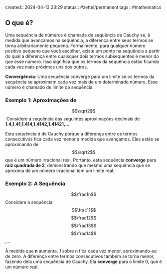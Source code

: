 created:: 2024-04-13 23:29
status:: #zettel/permanent 
tags:: #mathematics 

## O que é? 
Uma sequência de números é chamada de sequência de Cauchy se, à medida que avançamos na sequência, a diferença entre seus termos se torna arbitrariamente pequena. Formalmente, para qualquer número positivo pequeno que você escolher, existe um ponto na sequência a partir do qual a diferença entre quaisquer dois termos subsequentes é menor do que esse número. Isso significa que os termos da sequência estão ficando cada vez mais próximos uns dos outros.

**Convergência**: Uma sequência converge para um limite se os termos da sequência se aproximam cada vez mais de um determinado número. Esse número é chamado de limite da sequência.

### **Exemplo 1: Aproximações de** 
$$\sqrt2$$
​ Considere a sequência das seguintes aproximações decimais de 
**1.4,1.41,1.414,1.4142,1.41421,…**

Esta sequência é de Cauchy porque a diferença entre os termos consecutivos fica cada vez menor à medida que avançamos. Eles estão se aproximando de 
$$\sqrt2$$
​que é um número irracional real. Portanto, esta sequência **converge** para **raiz quadrada de 2**, demonstrando que mesmo uma sequência que se aproxima de um número irracional tem um limite real.

### **Exemplo 2: A Sequência** 
$$\frac1n$$
 Considere a sequência:
$$\frac11$$
$$\frac12$$
$$\frac13$$
$$\frac14$$
,...

À medida que **n** aumenta, 1 sobre n fica cada vez menor, aproximando-se de zero. A diferença entre termos consecutivos também se torna menor, fazendo dela uma sequência de Cauchy. Ela **converge** para o limite 0, que é um número real.
